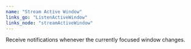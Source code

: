 ```yaml
---
name: "Stream Active Window"
links_go: "ListenActiveWindow"
links_node: "streamActiveWindow"
---
```

Receive notifications whenever the currently focused window changes.

